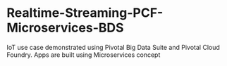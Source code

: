 # Realtime-Streaming-PCF-Microservices-BDS
IoT use case demonstrated using Pivotal Big Data Suite and Pivotal Cloud Foundry. Apps are built using Microservices concept
